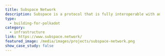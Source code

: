 ```yaml
---
title: Subspace Network
description: Subspace is a protocol that is fully interoperable with any layer one, allowing it to serve as an infrastructure layer for the entire Web3 ecosystem.
type:
  - building-for-polkadot
category:
  - infrastructure
link: https://www.subspace.network/
featured_image: /media/images/projects/subspace-network.png
show_case_study: false
---
```

